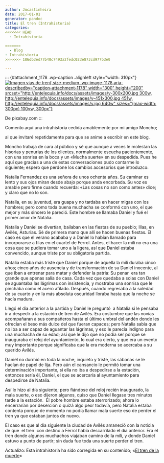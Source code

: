 ```yaml
---
author: Jmcastinheira
date: 2017-01-01
generator: pandoc
title: El tren (Intrahistoria)
categories:
<<<<<<< HEAD
  - Intrahistoria

=======
  - Blog
- Intrahistoria
>>>>>>> 186db3ed77b40c7493a2fedc023e873cd977b3e0

---
```




::: {#attachment_1178 .wp-caption .alignleft style="width: 310px"}
[![Imagen vias de
tren](http://entelequia.info/docs/assets/images/v-300x200.jpg){.size-medium
.wp-image-1178 aria-describedby="caption-attachment-1178" width="300"
height="200"
srcset="http://entelequia.info/docs/assets/images/v-300x200.jpg 300w, http://entelequia.info/docs/assets/images/v-451x300.jpg 451w, http://entelequia.info/docs/assets/images/v.jpg 640w"
sizes="(max-width: 300px) 100vw, 300px"}](http://entelequia.info/docs/assets/images/v.jpg)

De pixabay.com
:::

Comento aquí una intrahistoria cedida amablemente por mi amigo Moncho;

al que invitaré repetidamente para que se anime a escribir en este blog.

Moncho trabaja de cara al público y sé que aunque a veces le molestan
las hisorias y penurias de los clientes, normalmente escucha
pacientemente, con una sonrisa en la boca y un «Mucha suerte» en su
despedida. Pues he aquí que gracias a una de estas conversaciones pudo
contarme lo siguiente; espero que perdone los cambios accesorios que
introduzco.

Natalia Fernandez es una señora de unos ochenta años. Su caminar es
lento y sus ojos miran desde abajo porque anda encorbada. Su voz es
amable pero firme cuando recuerda: «Las cosas no son como antes» dice; y
claro que no lo son.

Natalia, en su juventud, era guapa y no tardaba en hacer migas con los
hombres; pero como toda buena muchacha se conformó con uno, el que mejor
y más sincero le pareció. Este hombre se llamaba Daniel y fué el primer
amor de Natalia.

Natalia y Daniel se divertían, bailaban en las fiestas de su pueblo;
Illas, en Avilés, Asturias. Sé de primera mano que allí se hacen buenas
fiestas. El caso es que el verano acababa y a Daniel lo habían llamado
para incorporarse a filas en el cuartel de Ferrol. Antes, el hacer la
mili no era una cosa que se pudiera tomar uno a la ligera, así que
Daniel estaba convencido, aunque triste por su obligatoria partida.

Natalia estaba más triste que Daniel porque de aquella la mili duraba
cinco años; cinco años de ausencia y de transformación de su Daniel
inocente, al que iban a entrenar para matar y defender la patria: Su
penar  era tan grande que apenas salía de casa. Cada vez que quedaba a
solas con Daniel se aguantaba las lágrimas con insistencia, y mostraba
una sonrísa que le pinchaba como el acero afilado. Después, cuando
regresaba a la soledad de su cuarto y en la más absoluta oscuridad
lloraba hasta que la noche se hacía madura.

Llegó el día anterior a la partida y Daniel le preguntó  a Natalia si le
pensaba ir a despedir a la estación de tren de Avilés. Era costumbre que
las novias acompañaran a sus compañeros hasta el último umbral del andén
donde les ofrecían el beso más dulce del que fueran capaces; pero
Natalia sabía que no iba a ser capaz de aguantar las lágrimas, y eso le
parecía indigno para una muchacha de su edad; así que le dijo que no
podía ser porque se inauguraba el reloj del ayuntamiento, lo cual era
cierto, y que era un evento muy importante porque significaba que la era
moderna se acercaba a su querido Avilés.

Daniel no durmió en toda la noche, inquieto y triste, las sábanas se le
hacían de papel de lija. Pero aún el cansancio le permitó tomar una
determinación importante, si ella no iba a despedirse a la estación,
entonces sería él, Daniel, el que se acercaría al ayuntamiento para
despedirse de Natalia.

Así lo hizo al día siguiente; pero fiándose del reloj recién inaugurado,
la mala suerte, o eso dijeron algunos, quiso que Daniel llegase tres
minutos tarde a la estación.  El pobre hombre estaba aterrorizado; ahora
lo encerrarían por deserción o quizá algo peor todavía, pero Natalia
estaba contenta porque de momento no podía llamar mala suerte eso de
perder el tren ya que estaban juntos de nuevo.

El caso es que al día siguiente la ciudad de Avilés amanecíó con la
noticia de que  el tren  con destino a Ferrol había descarrilado el día
anterior. Era el tren donde algunos muchachos viajaban camino de la
mili, y donde Daniel estuvo a punto de partir; sin duda fue toda una
suerte perder el tren.

Actualizo: Esta intrahistoria ha sido corregida en su contenido; «[El
tren de la
muerte](http://entelequia.bligoo.com/content/view/315186/El_tren_de_la_muerte_Intrahistoria.html)«
